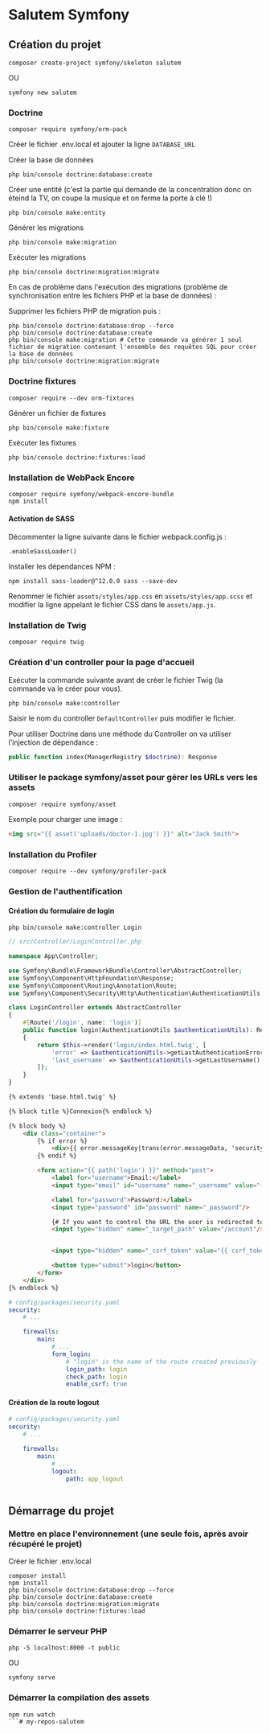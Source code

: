 # Salutem Symfony

## Création du projet

```shell
composer create-project symfony/skeleton salutem
```

OU

```shell
symfony new salutem
```

### Doctrine

```shell
composer require symfony/orm-pack
```

Créer le fichier .env.local et ajouter la ligne `DATABASE_URL`

Créer la base de données

```shell
php bin/console doctrine:database:create
```

Créer une entité (c'est la partie qui demande de la concentration donc on éteind la TV, on coupe la musique et on ferme la porte à clé !)

```shell
php bin/console make:entity
```

Générer les migrations

```shell
php bin/console make:migration
```

Exécuter les migrations

```shell
php bin/console doctrine:migration:migrate
```

En cas de problème dans l'exécution des migrations (problème de synchronisation entre les fichiers PHP et la base de données) :

Supprimer les fichiers PHP de migration puis :

```shell
php bin/console doctrine:database:drop --force
php bin/console doctrine:database:create
php bin/console make:migration # Cette commande va générer 1 seul fichier de migration contenant l'ensemble des requêtes SQL pour créer la base de données
php bin/console doctrine:migration:migrate
```

### Doctrine fixtures

```shell
composer require --dev orm-fixtures
```

Générer un fichier de fixtures

```shell
php bin/console make:fixture
```

Exécuter les fixtures

```shell
php bin/console doctrine:fixtures:load
```

### Installation de WebPack Encore

```shell
composer require symfony/webpack-encore-bundle
npm install
```

#### Activation de SASS

Décommenter la ligne suivante dans le fichier webpack.config.js :

```shell
.enableSassLoader()
```

Installer les dépendances NPM :

```shell
npm install sass-loader@^12.0.0 sass --save-dev
```

Renommer le fichier `assets/styles/app.css` en `assets/styles/app.scss`
et modifier la ligne appelant le fichier CSS dans le `assets/app.js`.

### Installation de Twig

```shell
composer require twig
```

### Création d'un controller pour la page d'accueil

Exécuter la commande suivante avant de créer le fichier Twig (la commande va le créer pour vous).

```shell
php bin/console make:controller
```

Saisir le nom du controller `DefaultController` puis modifier le fichier.

Pour utiliser Doctrine dans une méthode du Controller on va utiliser l'injection de dépendance :

```php
public function index(ManagerRegistry $doctrine): Response
```

### Utiliser le package symfony/asset pour gérer les URLs vers les assets

```shell
composer require symfony/asset
```

Exemple pour charger une image :

```html
<img src="{{ asset('uploads/doctor-1.jpg') }}" alt="Jack Smith">
```

### Installation du Profiler

```shell
composer require --dev symfony/profiler-pack
```

### Gestion de l'authentification

#### Création du formulaire de login

```shell
php bin/console make:controller Login
```

```php
// src/Controller/LoginController.php

namespace App\Controller;

use Symfony\Bundle\FrameworkBundle\Controller\AbstractController;
use Symfony\Component\HttpFoundation\Response;
use Symfony\Component\Routing\Annotation\Route;
use Symfony\Component\Security\Http\Authentication\AuthenticationUtils;

class LoginController extends AbstractController
{
    #[Route('/login', name: 'login')]
    public function login(AuthenticationUtils $authenticationUtils): Response
    {
        return $this->render('login/index.html.twig', [
            'error' => $authenticationUtils->getLastAuthenticationError(),
            'last_username' => $authenticationUtils->getLastUsername()
        ]);
    }
}
```

```html
{% extends 'base.html.twig' %}

{% block title %}Connexion{% endblock %}

{% block body %}
    <div class="container">
        {% if error %}
            <div>{{ error.messageKey|trans(error.messageData, 'security') }}</div>
        {% endif %}

        <form action="{{ path('login') }}" method="post">
            <label for="username">Email:</label>
            <input type="email" id="username" name="_username" value="{{ last_username }}"/>

            <label for="password">Password:</label>
            <input type="password" id="password" name="_password"/>

            {# If you want to control the URL the user is redirected to on success
            <input type="hidden" name="_target_path" value="/account"/> #}


            <input type="hidden" name="_csrf_token" value="{{ csrf_token('authenticate') }}">

            <button type="submit">login</button>
        </form>
    </div>
{% endblock %}

```

```yaml
# config/packages/security.yaml
security:
    # ...

    firewalls:
        main:
            # ...
            form_login:
                # "login" is the name of the route created previously
                login_path: login
                check_path: login
                enable_csrf: true
```

#### Création de la route logout

```yaml
# config/packages/security.yaml
security:
    # ...

    firewalls:
        main:
            # ...
            logout:
                path: app_logout
```

```php

```

## Démarrage du projet

### Mettre en place l'environnement (une seule fois, après avoir récupéré le projet)

Créer le fichier .env.local

```shell
composer install
npm install
php bin/console doctrine:database:drop --force
php bin/console doctrine:database:create
php bin/console doctrine:migration:migrate
php bin/console doctrine:fixtures:load
```

### Démarrer le serveur PHP

```shell
php -S localhost:8000 -t public
```

OU

```shell
symfony serve
```

### Démarrer la compilation des assets

```shell
npm run watch
```# my-repos-salutem
